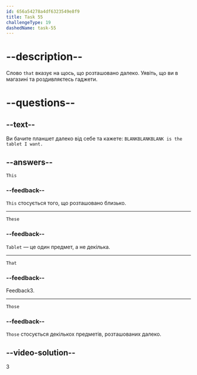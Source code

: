 ```yaml
---
id: 656a54278a4df6323549e8f9
title: Task 55
challengeType: 19
dashedName: task-55
---
```


# --description--

Слово `that` вказує на щось, що розташовано далеко. Уявіть, що ви в магазині та роздивляєтесь гаджети.

# --questions--

## --text--

Ви бачите планшет далеко від себе та кажете: `BLANKBLANKBLANK is the tablet I want.`

## --answers--

`This`

### --feedback--

`This` стосується того, що розташовано близько.

---

`These`

### --feedback--

`Tablet` — це один предмет, а не декілька.

---

`That`

### --feedback--

Feedback3.

---

`Those`

### --feedback--

`Those` стосується декількох предметів, розташованих далеко.

## --video-solution--

3
